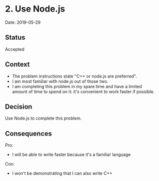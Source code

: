 # 2. Use Node.js

Date: 2019-05-29

## Status

Accepted

## Context

 - The problem instructions state "C++ or node.js are preferred".
 - I am most familiar with node.js out of those two.
 - I am completing this problem in my spare time and have a limited amount of
   time to spend on it: it's convenient to work faster if possible.

## Decision

Use Node.js to complete this problem.

## Consequences

Pro: 
 - I will be able to write faster because it's a familiar language

Con:
 - I won't be demonstrating that I can also write C++

